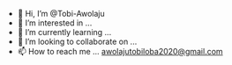 - 👋 Hi, I’m @Tobi-Awolaju
- 👀 I’m interested in ...
- 🌱 I’m currently learning ...
- 💞️ I’m looking to collaborate on ...
- 📫 How to reach me ...
awolajutobiloba2020@gmail.com


<!---
Tobi-Awolaju/Tobi-Awolaju is a ✨ special ✨ repository because its `README.md` (this file) appears on your GitHub profile.
You can click the Preview link to take a look at your changes.
--->
